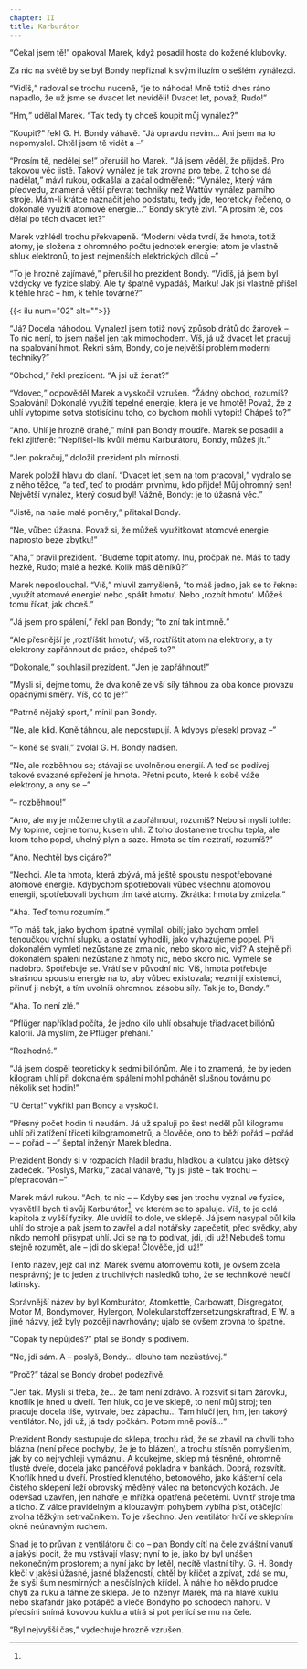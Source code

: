 ```yaml
---
chapter: II
title: Karburátor
---
```


<q>Čekal jsem tě!</q>
opakoval Marek, když posadil hosta do kožené klubovky.

Za nic na světě by se byl Bondy nepřiznal k svým iluzím o sešlém vynálezci.

<q>Vidíš,</q> radoval se trochu nuceně, <q>je to náhoda!
Mně totiž dnes ráno napadlo, že už jsme se dvacet let neviděli!
Dvacet let, považ, Rudo!</q>

<q>Hm,</q> udělal Marek.
<q>Tak tedy ty chceš koupit můj vynález?</q>

<q>Koupit?</q>
řekl G. H. Bondy váhavě.
<q>Já opravdu nevím… Ani jsem na to nepomyslel.
Chtěl jsem tě vidět a –</q>

<q>Prosím tě, nedělej se!</q>
přerušil ho Marek.
<q>Já jsem věděl, že přijdeš.
Pro takovou věc jistě.
Takový vynález je tak zrovna pro tebe.
Z toho se dá nadělat,</q> mávl rukou, odkašlal a začal odměřeně:
<q>Vynález, který vám předvedu, znamená větší převrat techniky než Wattův vynález parního stroje.
Mám-li krátce naznačit jeho podstatu, tedy jde, teoreticky řečeno, o dokonalé využití atomové energie…</q>
Bondy skrytě zívl.
<q>A prosím tě, cos dělal po těch dvacet let?</q>

Marek vzhlédl trochu překvapeně.
<q>Moderní věda tvrdí, že hmota, totiž atomy, je složena z ohromného počtu jednotek energie; atom je vlastně shluk elektronů, to jest nejmenších elektrických dílců –</q>

<q>To je hrozně zajímavé,</q> přerušil ho prezident Bondy.
<q>Vidíš, já jsem byl vždycky ve fyzice slabý.
Ale ty špatně vypadáš, Marku!
Jak jsi vlastně přišel k téhle hrač – hm, k téhle továrně?</q>

{{< ilu num="02" alt="">}}

<q>Já?
Docela náhodou.
Vynalezl jsem totiž nový způsob drátů do žárovek – To nic není, to jsem našel jen tak mimochodem.
Víš, já už dvacet let pracuji na spalování hmot.
Řekni sám, Bondy, co je největší problém moderní techniky?</q>

<q>Obchod,</q> řekl prezident.
<q>A jsi už ženat?</q>

<q>Vdovec,</q> odpověděl Marek a vyskočil vzrušen.
<q>Žádný obchod, rozumíš?
Spalování!
Dokonalé využití tepelné energie, která je ve hmotě!
Považ, že z uhlí vytopíme sotva stotisícinu toho, co bychom mohli vytopit!
Chápeš to?</q>

<q>Ano.
Uhlí je hrozně drahé,</q> mínil pan Bondy moudře.
Marek se posadil a řekl zjitřeně:
<q>Nepřišel-lis kvůli mému Karburátoru, Bondy, můžeš jít.</q>

<q>Jen pokračuj,</q> doložil prezident pln mírnosti.

Marek položil hlavu do dlaní.
<q>Dvacet let jsem na tom pracoval,</q> vydralo se z něho těžce, <q>a teď, teď to prodám prvnímu, kdo přijde!
Můj ohromný sen!
Největší vynález, který dosud byl!
Vážně, Bondy: je to úžasná věc.</q>

<q>Jistě, na naše malé poměry,</q> přitakal Bondy.

<q>Ne, vůbec úžasná.
Považ si, že můžeš využitkovat atomové energie naprosto beze zbytku!</q>

<q>Aha,</q> pravil prezident.
<q>Budeme topit atomy.
Inu, pročpak ne.
Máš to tady hezké, Rudo; malé a hezké.
Kolik máš dělníků?</q>

Marek neposlouchal.
<q>Víš,</q> mluvil zamyšleně, <q>to máš jedno, jak se to řekne: ,využít atomové energie‘ nebo ,spálit hmotu‘. Nebo ,rozbít hmotu‘. Můžeš tomu říkat, jak chceš.</q>

<q>Já jsem pro spálení,</q> řekl pan Bondy;
<q>to zní tak intimně.</q>

<q>Ale přesnější je ,roztříštit hmotu‘; víš, roztříštit atom na elektrony, a ty elektrony zapřáhnout do práce, chápeš to?</q>

<q>Dokonale,</q> souhlasil prezident.
<q>Jen je zapřáhnout!</q>

<q>Mysli si, dejme tomu, že dva koně ze vší síly táhnou za oba konce provazu opačnými směry.
Víš, co to je?</q>

<q>Patrně nějaký sport,</q> mínil pan Bondy.

<q>Ne, ale klid.
Koně táhnou, ale nepostupují.
A kdybys přesekl provaz –</q>

<q>– koně se svalí,</q> zvolal G. H. Bondy nadšen.

<q>Ne, ale rozběhnou se; stávají se uvolněnou energií.
A teď se podívej: takové svázané spřežení je hmota.
Přetni pouto, které k sobě váže elektrony, a ony se –</q>

<q>– rozběhnou!</q>

<q>Ano, ale my je můžeme chytit a zapřáhnout, rozumíš?
Nebo si mysli tohle: My topíme, dejme tomu, kusem uhlí.
Z toho dostaneme trochu tepla, ale krom toho popel, uhelný plyn a saze.
Hmota se tím neztratí, rozumíš?</q>

<q>Ano.
Nechtěl bys cigáro?</q>

<q>Nechci.
Ale ta hmota, která zbývá, má ještě spoustu nespotřebované atomové energie.
Kdybychom spotřebovali vůbec všechnu atomovou energii, spotřebovali bychom tím také atomy.
Zkrátka: hmota by zmizela.</q>

<q>Aha.
Teď tomu rozumím.</q>

<q>To máš tak, jako bychom špatně vymílali obilí; jako bychom omleli tenoučkou vrchní slupku a ostatní vyhodili, jako vyhazujeme popel.
Při dokonalém vymletí nezůstane ze zrna nic, nebo skoro nic, viď?
A stejně při dokonalém spálení nezůstane z hmoty nic, nebo skoro nic.
Vymele se nadobro.
Spotřebuje se.
Vrátí se v původní nic.
Víš, hmota potřebuje strašnou spoustu energie na to, aby vůbec existovala; vezmi jí existenci, přinuť ji nebýt, a tím uvolníš ohromnou zásobu síly.
Tak je to, Bondy.</q>

<q>Aha.
To není zlé.</q>

<q>Pflüger například počítá, že jedno kilo uhlí obsahuje třiadvacet biliónů kalorií.
Já myslím, že Pflüger přehání.</q>

<q>Rozhodně.</q>

<q>Já jsem dospěl teoreticky k sedmi biliónům.
Ale i to znamená, že by jeden kilogram uhlí při dokonalém spálení mohl pohánět slušnou továrnu po několik set hodin!</q>

<q>U čerta!</q>
vykřikl pan Bondy a vyskočil.

<q>Přesný počet hodin ti neudám.
Já už spaluji po šest neděl půl kilogramu uhlí při zatížení třiceti kilogramometrů, a člověče, ono to běží pořád – pořád – – pořád – –</q>
šeptal inženýr Marek bledna.

Prezident Bondy si v rozpacích hladil bradu, hladkou a kulatou jako dětský zadeček.
<q>Poslyš, Marku,</q> začal váhavě, <q>ty jsi jistě – tak trochu – přepracován –</q>

Marek mávl rukou.
<q>Ach, to nic – – Kdyby ses jen trochu vyznal ve fyzice, vysvětlil bych ti svůj Karburátor[^1], ve kterém se to spaluje.
Víš, to je celá kapitola z vyšší fyziky.
Ale uvidíš to dole, ve sklepě.
Já jsem nasypal půl kila uhlí do stroje a pak jsem to zavřel a dal notářsky zapečetit, před svědky, aby nikdo nemohl přisypat uhlí.
Jdi se na to podívat, jdi, jdi už!
Nebudeš tomu stejně rozumět, ale – jdi do sklepa!
Člověče, jdi už!</q>

[^1]:

  Tento název, jejž dal inž. Marek svému atomovému kotli, je ovšem zcela nesprávný; je to jeden z truchlivých následků toho, že se technikové neučí latinsky.

  Správnější název by byl Komburátor, Atomkettle, Carbowatt, Disgregátor, Motor M, Bondymover, Hylergon, Molekularstoffzersetzungskraftrad, E W. a jiné názvy, jež byly později navrhovány; ujalo se ovšem zrovna to špatné.

<q>Copak ty nepůjdeš?</q>
ptal se Bondy s podivem.

<q>Ne, jdi sám.
A – poslyš, Bondy… dlouho tam nezůstávej.</q>

<q>Proč?</q>
tázal se Bondy drobet podezřivě.

<q>Jen tak.
Mysli si třeba, že… že tam není zdrávo.
A rozsviť si tam žárovku, knoflík je hned u dveří.
Ten hluk, co je ve sklepě, to není můj stroj; ten pracuje docela tiše, vytrvale, bez zápachu… Tam hlučí jen, hm, jen takový ventilátor.
No, jdi už, já tady počkám.
Potom mně povíš…</q>

Prezident Bondy sestupuje do sklepa, trochu rád, že se zbavil na chvíli toho blázna (není přece pochyby, že je to blázen), a trochu stísněn pomyšlením, jak by co nejrychleji vymáznul.
A koukejme, sklep má těsněné, ohromně tlusté dveře, docela jako pancéřová pokladna v bankách.
Dobrá, rozsvítit.
Knoflík hned u dveří.
Prostřed klenutého, betonového, jako klášterní cela čistého sklepení leží obrovský měděný válec na betonových kozách.
Je odevšad uzavřen, jen nahoře je mřížka opatřená pečetěmi.
Uvnitř stroje tma a ticho.
Z válce pravidelným a klouzavým pohybem vybíhá píst, otáčející zvolna těžkým setrvačníkem.
To je všechno.
Jen ventilátor hrčí ve sklepním okně neúnavným ruchem.

Snad je to průvan z ventilátoru či co – pan Bondy cítí na čele zvláštní vanutí a jakýsi pocit, že mu vstávají vlasy; nyní to je, jako by byl unášen nekonečným prostorem; a nyní jako by letěl, necítě vlastní tíhy.
G. H. Bondy klečí v jakési úžasné, jasné blaženosti, chtěl by křičet a zpívat, zdá se mu, že slyší šum nesmírných a nesčíslných křídel.
A náhle ho někdo prudce chytí za ruku a táhne ze sklepa.
Je to inženýr Marek, má na hlavě kuklu nebo skafandr jako potápěč a vleče Bondyho po schodech nahoru.
V předsíni snímá kovovou kuklu a utírá si pot perlící se mu na čele.

<q>Byl nejvyšší čas,</q> vydechuje hrozně vzrušen.
